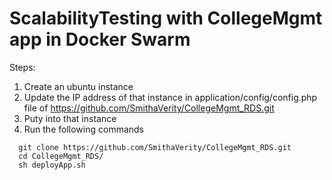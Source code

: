 # ScalabilityTesting with CollegeMgmt app in Docker Swarm

Steps:
1. Create an ubuntu instance
2. Update the IP address of that instance in application/config/config.php file of https://github.com/SmithaVerity/CollegeMgmt_RDS.git 
3. Puty into that instance 
4. Run the following commands
```
  git clone https://github.com/SmithaVerity/CollegeMgmt_RDS.git
  cd CollegeMgmt_RDS/
  sh deployApp.sh
```


